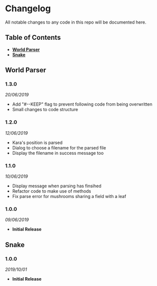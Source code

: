 # Changelog
All notable changes to any code in this repo will be documented here.


## Table of Contents
- [**World Parser**](https://github.com/Serkonda/rubykara-samples/blob/master/CHANGELOG.md#world-parser)
- [**Snake**](https://github.com/Serkonda/rubykara-samples/blob/master/CHANGELOG.md#snake)


## World Parser
### 1.3.0
*20/06/2019*
- Add "#--KEEP" flag to prevent following code from being overwritten
- Small changes to code structure

### 1.2.0
*12/06/2019*
- Kara's position is parsed
- Dialog to choose a filename for the parsed file
- Display the filename in success message too

### 1.1.0
*10/06/2019*
- Display message when parsing has finsihed
- Refactor code to make use of methods
- Fix parse error for mushrooms sharing a field with a leaf

### 1.0.0
*09/06/2019*
- **Initial Release**


## Snake
### 1.0.0
*2019/10/01*
- **Initial Release**
